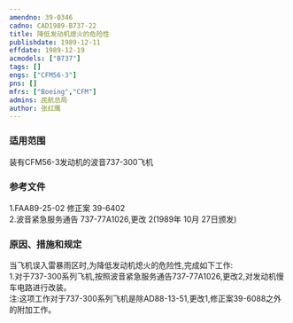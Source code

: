 ```yaml
---
amendno: 39-0346  
cadno: CAD1989-B737-22  
title: 降低发动机熄火的危险性  
publishdate: 1989-12-11  
effdate: 1989-12-19  
acmodels: ["B737"]  
tags: []  
engs: ["CFM56-3"]  
pns: []  
mfrs: ["Boeing","CFM"]  
admins: 民航总局  
author: 张红鹰  
---
```

  
### 适用范围  
装有CFM56-3发动机的波音737-300飞机  
  
<!--more-->  
### 参考文件  
  1.FAA89-25-02 修正案 39-6402  
  2.波音紧急服务通告 737-77A1026,更改 2(1989年 10月 27日颁发)  
  
### 原因、措施和规定  

  当飞机误入雷暴雨区时,为降低发动机熄火的危险性,完成如下工作:  
  1.对于737-300系列飞机,按照波音紧急服务通告737-77A1026,更改2,对发动机慢车电路进行改装。  
注:这项工作对于737-300系列飞机是除AD88-13-51,更改1,修正案39-6088之外的附加工作。  
